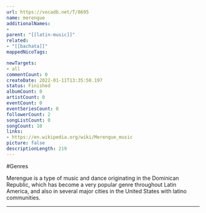 ```yaml
---
url: https://vocadb.net/T/8695
name: merengue
additionalNames: 
- 
parent: "[[latin-music]]"
related:
- "[[bachata]]"
mappedNicoTags:

newTargets:
- all
commentCount: 0
createDate: 2022-01-11T13:35:50.197
status: Finished
albumCount: 0
artistCount: 0
eventCount: 0
eventSeriesCount: 0
followerCount: 2
songListCount: 0
songCount: 10
links: 
- https://en.wikipedia.org/wiki/Merengue_music
picture: false
descriptionLength: 219
---
```


#Genres

Merengue is a type of music and dance originating in the Dominican Republic, which has become a very popular genre throughout Latin America, and also in several major cities in the United States with latino communities.

---

